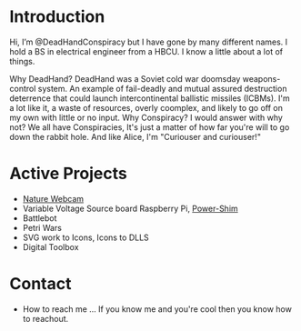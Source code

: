 <!---
DeadHandConspiracy/DeadHandConspiracy is currently under construction
--->

# Introduction
Hi, I’m @DeadHandConspiracy but I have gone by many different names.  I hold a BS in electrical engineer from a HBCU.  I know a little about a lot of things.

Why DeadHand?  DeadHand was a Soviet cold war doomsday weapons-control system. An example of fail-deadly and mutual assured destruction deterrence that could launch intercontinental ballistic missiles (ICBMs).  I'm a lot like it, a waste of resources, overly coomplex, and likely to go off on my own with little or no input. Why Conspiracy?  I would answer with why not? We all have Conspiracies, It's just a matter of how far you're will to go down the rabbit hole.  And like Alice, I'm "Curiouser and curiouser!"

# Active Projects
- [Nature Webcam](https://github.com/DeadHandConspiracy/Bigfoot)
- Variable Voltage Source board Raspberry Pi, [Power-Shim](https://github.com/DeadHandConspiracy/Power-Shim/blob/main/README.md)
- Battlebot
- Petri Wars
- SVG work to Icons, Icons to DLLS
- Digital Toolbox


# Contact
- How to reach me ... If you know me and you're cool then you know how to reachout.


